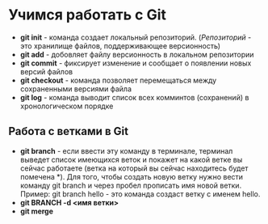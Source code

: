# Учимся работать с Git

* **git init** - команда создает локальный репозиторий. (*Репозиторий* - это хранилище файлов, поддерживающее версионность)
* **git add** - добовляет файлу версионность в локальном репозитории
 * **git commit** - фиксирует изменение и сообщает о появлении новых версий файлов
* **git checkout** - команда позволяет перемещаться между сохраненными версиями файла
* **git log** - команда выводит список всех комминтов (сохранений) в хронологическом порядке

## Работа с ветками в Git

* **git branch** - если ввести эту команду в терминале, терминал выведет список имеющихся веток и покажет на какой ветке вы сейчас работаете (ветка на который вы сейчас находитесь будет помечена *). Для того, чтобы создать новую ветку нужно вести команду git branch и через пробел прописать имя новой ветки. Пример: git branch hello - это команда создаст ветку с именем hello.
* **git BRANCH -d <имя ветки>**
* **git merge**